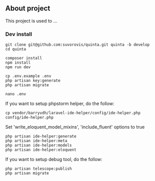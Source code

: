 ## About project

This project is used to ...

### Dev install

```
git clone git@github.com:suvorovis/quinta.git quinta -b develop
cd quinta

composer install
npm install
npm run dev

cp .env.example .env
php artisan key:generate
php artisan migrate

nano .env
```

If you want to setup phpstorm helper, do the follow:

```
cp vendor/barryvdh/laravel-ide-helper/config/ide-helper.php config/ide-helper.php
```
Set 'write_eloquent_model_mixins', 'include_fluent' options to true
```
php artisan ide-helper:generate
php artisan ide-helper:meta
php artisan ide-helper:models
php artisan ide-helper:eloquent
```

If you want to setup debug tool, do the follow:

```
php artisan telescope:publish
php artisan migrate
```
